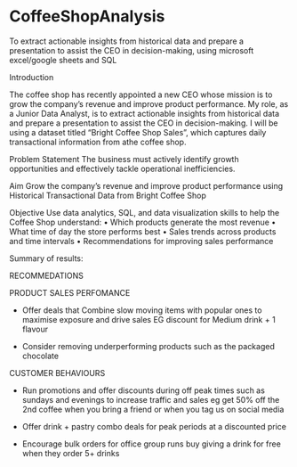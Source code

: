# CoffeeShopAnalysis
To extract actionable insights from historical data and prepare a presentation to assist the CEO in decision-making, using microsoft excel/google sheets and SQL

Introduction

The coffee shop has recently appointed a new CEO whose mission is to grow the company’s revenue and improve product performance. My role, as a Junior Data Analyst, is to extract actionable insights from historical data and prepare a presentation to assist the CEO in decision-making. I will be using a dataset titled “Bright Coffee Shop Sales”, which captures daily transactional information from athe coffee shop.

Problem Statement
The business must actively identify growth opportunities and effectively tackle operational inefficiencies.

Aim
Grow the company’s revenue and improve product performance using Historical Transactional Data from Bright Coffee Shop

Objective 
Use data analytics, SQL, and data visualization skills to help the Coffee Shop understand:
• Which products generate the most revenue
• What time of day the store performs best
• Sales trends across products and time intervals
• Recommendations for improving sales performance

Summary of results:

RECOMMEDATIONS

PRODUCT SALES PERFOMANCE

- Offer deals that Combine slow moving items with popular ones to maximise exposure and drive sales 
EG discount for Medium drink + 1 flavour 

- Consider removing underperforming products such as the packaged chocolate

CUSTOMER BEHAVIOURS

- Run promotions and offer discounts during off peak times such as sundays and evenings to increase traffic and sales 
eg get 50% off the 2nd coffee when you bring a 
friend or when you tag us on social media 

- Offer drink + pastry combo deals for peak periods at a discounted price 

- Encourage bulk orders for office group runs buy giving a drink for free when they order 5+ drinks
